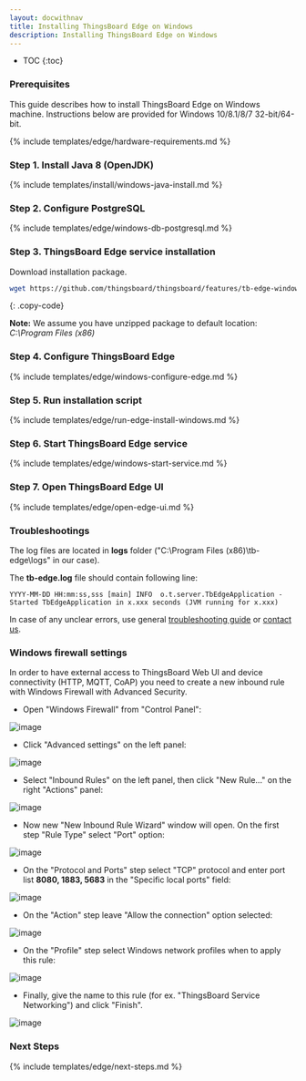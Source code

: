 ```yaml
---
layout: docwithnav
title: Installing ThingsBoard Edge on Windows
description: Installing ThingsBoard Edge on Windows
---
```


* TOC
{:toc}

### Prerequisites

This guide describes how to install ThingsBoard Edge on Windows machine.
Instructions below are provided for Windows 10/8.1/8/7 32-bit/64-bit.

{% include templates/edge/hardware-requirements.md %}

### Step 1. Install Java 8 (OpenJDK) 

{% include templates/install/windows-java-install.md %}

### Step 2. Configure PostgreSQL

{% include templates/edge/windows-db-postgresql.md %}

### Step 3. ThingsBoard Edge service installation

Download installation package.

```bash
wget https://github.com/thingsboard/thingsboard/features/tb-edge-windows-1.0.0beta.zip
```
{: .copy-code}

**Note:** We assume you have unzipped package to default location: *C:\Program Files (x86)*

### Step 4. Configure ThingsBoard Edge

{% include templates/edge/windows-configure-edge.md %}

### Step 5. Run installation script

{% include templates/edge/run-edge-install-windows.md %} 

### Step 6. Start ThingsBoard Edge service

{% include templates/edge/windows-start-service.md %}

### Step 7. Open ThingsBoard Edge UI

{% include templates/edge/open-edge-ui.md %} 

### Troubleshootings

The log files are located in **logs** folder ("C:\Program Files (x86)\tb-edge\logs" in our case).

The **tb-edge.log** file should contain following line:

```text
YYYY-MM-DD HH:mm:ss,sss [main] INFO  o.t.server.TbEdgeApplication - Started TbEdgeApplication in x.xxx seconds (JVM running for x.xxx)
```

In case of any unclear errors, use general [troubleshooting guide](/docs/user-guide/troubleshooting/#getting-help) or [contact us](/docs/contact-us/).

### Windows firewall settings

In order to have external access to ThingsBoard Web UI and device connectivity (HTTP, MQTT, CoAP)
you need to create a new inbound rule with Windows Firewall with Advanced Security.
 
- Open "Windows Firewall" from "Control Panel":

![image](/images/user-guide/install/windows/windows7-firewall-1.png)

- Click "Advanced settings" on the left panel:

![image](/images/user-guide/install/windows/windows7-firewall-2.png)

- Select "Inbound Rules" on the left panel, then click "New Rule..." on the right "Actions" panel:

![image](/images/user-guide/install/windows/windows7-firewall-3.png)

- Now new "New Inbound Rule Wizard" window will open. On the first step "Rule Type" select "Port" option: 

![image](/images/user-guide/install/windows/windows7-firewall-4.png)

- On the "Protocol and Ports" step select "TCP" protocol and enter port list **8080, 1883, 5683** in the "Specific local ports" field:

![image](/images/user-guide/install/windows/windows7-firewall-5.png)

- On the "Action" step leave "Allow the connection" option selected:

![image](/images/user-guide/install/windows/windows7-firewall-6.png)

- On the "Profile" step select Windows network profiles when to apply this rule:

![image](/images/user-guide/install/windows/windows7-firewall-7.png)

- Finally, give the name to this rule (for ex. "ThingsBoard Service Networking") and click "Finish".

![image](/images/user-guide/install/windows/windows7-firewall-8.png)


### Next Steps

{% include templates/edge/next-steps.md %} 
